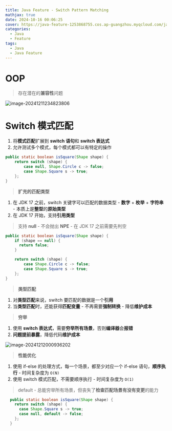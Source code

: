 ```yaml
---
title: Java Feature - Switch Pattern Matching
mathjax: true
date: 2024-10-16 00:06:25
cover: https://java-feature-1253868755.cos.ap-guangzhou.myqcloud.com/java-feature-switch-pattern-matching.webp
categories:
  - Java
  - Feature
tags:
  - Java
  - Java Feature
---
```


# OOP

> 存在潜在的**兼容性**问题

![image-20241211234823806](https://java-feature-1253868755.cos.ap-guangzhou.myqcloud.com/image-20241211234823806.png)

<!-- more -->

# Switch 模式匹配

1. 将**模式匹配**扩展到 **switch 语句**和 **switch 表达式**
2. 允许测试多个模式，每个模式都可以有特定的操作

```java
public static boolean isSquare(Shape shape) {
    return switch (shape) {
        case null, Shape.Circle c -> false;
        case Shape.Square s -> true;
    };
}
```

> **扩充的匹配类型**

1. 在 JDK 17 之前，switch 关键字可以匹配的数据类型 - **数字** + **枚举** + **字符串** - 本质上是**整型**的**原始类型**
2. 在 JDK 17 开始，支持**引用类型**

> 支持 **null** - 不会抛出 **NPE** - 在 JDK 17 之前需要先判空

```java
public static boolean isSquare(Shape shape) {
    if (shape == null) {
      return false;
    }

    return switch (shape) {
        case Shape.Circle c -> false;
        case Shape.Square s -> true;
    };
}
```

> **类型匹配**

1. 对**类型匹配**来说，switch 要匹配的数据是一个**引用**
2. 当**类型匹配**时，还能获得**匹配变量** - 不再需要**强制转换** - 降低**维护成本**

> **穷举**

1. 使用 **switch 表达式**，需要**穷举所有场景**，否则**编译器**会**报错**
2. **问题提前暴露**，降低代码**维护成本**

![image-20241212000936202](https://java-feature-1253868755.cos.ap-guangzhou.myqcloud.com/image-20241212000936202.png)

> **性能优化**

1. 使用 if-else 的处理方式，每一个场景，都至少对应一个 if-else 语句，**顺序执行** - 时间复杂度为 `O(N)`
2. 使用 switch 模式匹配，不需要顺序执行 - 时间复杂度为 `O(1)`

> default - 总能穷举所有场景，但丧失了**检查匹配场景有没有变更**的能力

```java
  public static boolean isSquare(Shape shape) {
    return switch (shape) {
      case Shape.Square s -> true;
      case null, default -> false;
    };
  }
```

